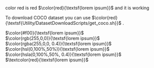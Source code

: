 color red is red $\color{red}{\textsf{lorem ipsum}}$  and it is working 

To download COCO dataset you can use $\color{red}{\textsf{Utility/DatasetDownloadScripts/get_coco.sh}}$ .


$\color{#f00}{\textsf{lorem ipsum}}$ 	
$\color{rgb(255,0,0)}{\textsf{lorem ipsum}}$ 	
$\color{rgba(255,0,0, 0.4)}{\textsf{lorem ipsum}}$ 	
$\color{hsl(0,100%,50%)}{\textsf{lorem ipsum}}$ 	
$\color{hsla(0,100%,50%, 0.4)}{\textsf{lorem ipsum}}$ 	
$\textcolor{red}{\textsf{lorem ipsum}}$
